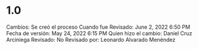 # 1.0

Cambios: Se creó el proceso
Cuando fue Revisado: June 2, 2022 6:50 PM
Fecha de  versión: May 24, 2022 6:15 PM
Quien hizo el cambio: Daniel Cruz Arciniega
Revisado: No
Revisado por: Leonardo Alvarado Menéndez